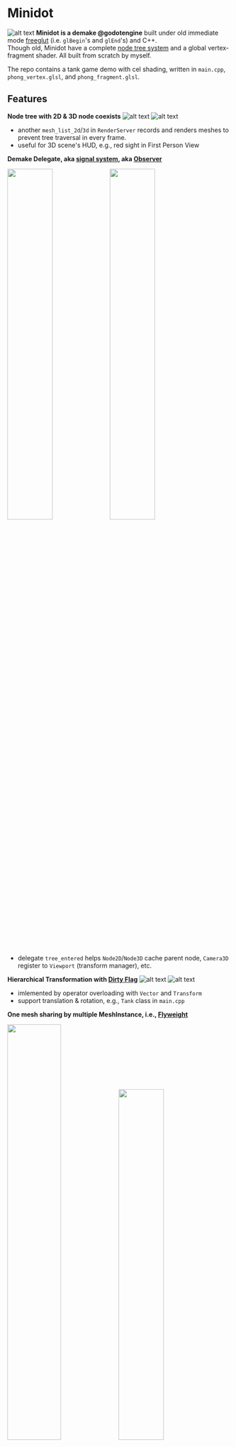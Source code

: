 # Minidot
![alt text](readme_images/first_look.png)
**Minidot is a demake @godotengine** built under old immediate mode [freeglut](https://freeglut.sourceforge.net/) (i.e. `glBegin`'s and `glEnd`'s) and C++.  
Though old, Minidot have a complete [node tree system](https://docs.godotengine.org/en/stable/getting_started/introduction/key_concepts_overview.html#nodes) and a global vertex-fragment shader. All built from scratch by myself.

The repo contains a tank game demo with cel shading, written in `main.cpp`, `phong_vertex.glsl`, and `phong_fragment.glsl`.

## Features
**Node tree with 2D & 3D node coexists**
![alt text](readme_images/node_tree_usage.png)
![alt text](readme_images/first_person_sight.png)
- another `mesh_list_2d`/`3d` in `RenderServer` records and renders meshes to prevent tree traversal in every frame.   
- useful for 3D scene's HUD, e.g., red sight in First Person View

**Demake Delegate, aka [signal system](https://docs.godotengine.org/en/stable/classes/class_signal.html), aka [Observer](https://gameprogrammingpatterns.com/observer.html)**
<p float="left">
  <img src="readme_images/delegate_declare.png" width="45%" />
  <img src="readme_images/delegate_notify.png" width="45%" /> 
</p>

- delegate `tree_entered` helps `Node2D`/`Node3D` cache parent node, `Camera3D` register to `Viewport` (transform manager), etc.

**Hierarchical Transformation with [Dirty Flag](https://gameprogrammingpatterns.com/dirty-flag.html)**
![alt text](readme_images/hierarchical_transform_dirty_flag.png)
![alt text](readme_images/hierarchical_transform.gif)
- imlemented by operator overloading with `Vector` and `Transform`
- support translation & rotation, e.g., `Tank` class in `main.cpp`

**One mesh sharing by multiple MeshInstance, i.e., [Flyweight](https://gameprogrammingpatterns.com/flyweight.html)** 
 <p float="left">
  <img src="readme_images/flyweight_init.png" width="49%" />
  <img src="readme_images/flyweight_declare.png" width="45%" /> 
</p>

![alt text](readme_images/flyweight_usage.png)

- Templated Polymorphism Reference Counting, successfully implemented, in `templates/ref.h` 

**Multi-light source Cel Shaing by Phong Shaing with Rim.**
![alt text](readme_images/multi_light_source.png)
![alt text](readme_images/cel_shading.gif)
- beside built in `BoxMesh`, `ArrayMesh` allows external 3D models be rendered within the framework, e.g., `main.c` imports `rubber_duck.smf`. 


I keep Minidot source files as simple and reabilable as I can, so Minidot could be developed under [YAGNI](https://en.wikipedia.org/wiki/You_aren%27t_gonna_need_it). Hope it help if you're interested in any of these features!  

## Download & Execute 
Using [freeglut](https://freeglut.sourceforge.net/), downloaded from https://packages.msys2.org/packages/mingw-w64-ucrt-x86_64-freeglut

Linking + execution requires:

C:\Windows\System32\opengl32.dll

C:\msys64\ucrt64\lib\libfreeglut.dll.a (which directs to C:\msys64\ucrt64\bin\libfreeglut.dll)

Alternatively, you can use the existing GLUT_env folder

- 使用 [freeglut](https://freeglut.sourceforge.net/), 用 https://packages.msys2.org/packages/mingw-w64-ucrt-x86_64-freeglut 載
    - link + 執行需要: C:\Windows\System32\opengl32.dll 和 C:\msys64\ucrt64\lib\libfreeglut.dll.a 引導至 C:\msys64\ucrt64\bin\libfreeglut.dll
    - 或是用目前的 `GLUT_env` folder 也行

### 如何在沒有 `GLUT_env` folder 下編譯 
0. 總之先下 make，沒編譯出 `.exe` 再來看~
    - MinGW 使用者，或許能試試下 `mingw32-make`
1. 開 makefile，確認 "GLUT parameters" 區域
    - USING_GLUT: GLUT 的 `.lib` 或 `lib .dll.a` 的名字
    - GLUT_INCLUDE_ARGU: 放 `glut.h` 的資料夾路徑
    - GLUT_LIB_ARGU: 放 `.lib` 或 `lib .dll.a` 的資料夾路徑
2. 確認 `glut.h` 有沒有放在 `GL` 資料夾下面
    - 有: 請 `#include <GL/glut.h>`
    - 沒: 請 `#include <glut.h>`
3. 確認 GLUT 的 .dll 檔在 PATH ，或在 `.exe` 同一個資料夾下，能被 `.exe` 存取到
4. 確認 GLUT 的 .dll 檔是 64 bits 的，32 bits 版無法 link
5. 還不行？ 我也不知道，請聯繫我！


## Controls 
`w`, `a`, `s`, `d`: move your red tank related to world position    
`left`, `right`: rotate the cannon base of your tank    
`up`, `down`: adjust fire angle of your cannon  
`space`: fire your cannon     

`q`, `e`: move world camera forward/backward  
`z`, `c`: move world camera leftward/rightward  
`r`, `v`: move world camera upward/downward  

`f`: toggle the camera between first person view and third person view.  
`x`: toggle center light color between pink and white.  
## P.S.
Making a big and serious C++ project *is* hard!   
So many details need to be handled. So many design decisions need to be made.
So many time need to be spent. 


Thanks for @godotengine creaters and communities sharing your blood and tears, *for free*.   
Predecessors, you have my greatest respect.



<!-- # 參考資料
- 依我的理解簡化(刻/抄)了 Godot node 系統: https://github.com/godotengine/godot/tree/master
    - nodes 做主要 object, memory management
        - 簡化: Godot Node2D 會經過 CanvaItem Node, 多了 layer 控制功能，我們改採用 Node3D 設計概念: https://github.com/godotengine/godot/blob/master/scene/3d/node_3d.h  
        - 簡化: Godot 以 RenderServer 內容物(World3D) draw, 以達到 implement independent, 我們直接畫出 child nodes 就好
            - 想法、未實作: multi-viewport, 可實作 SubViewport Node, 紀錄主 Viewport, draw 時以主 Viewport child nodes transform 乘上 SubViewport 自己 view transform, 再 render 一次即可
                - 記得 render 要使用原本的 dfs_stack, 主 Viewport 才不會重複 render 到 SubViewport child
        - 簡化: Godot 用神奇 ClassDB 實現 signal(command pattern) in Object Class for C++, C#, GDscript 互通，我們用 delegate.h 實作即可(放在 ./templates 裡)
        - 簡化: Godot 原本會用 Control Node 處理全部 UI ，我改用 Node2D-derived Node 就好~

    - resources 存 data (可以 multiple node 共用 1 resource)
        - 簡化: Godot 的 Line 以 Line2D Node implement, 把底層 Mesh 隱藏起來, 使用上比較方便 + width 能 scaling, 我們改直接用 LineMesh (width 不能 scaling...) 
        - 簡化: Godot 的 ArrayMesh 能用 Vertices Array 外東西去畫, 我們只用 Vertices Array  
        - 簡化: Godot Texture 不只 ImageTexture 還有 MeshTexture, NoiseTexture...，我們只能放 Image, 所以沒有 derived classes
            - 簡化: Godot Image loading 有專門 singleton, 能在不同地方使用 Image，不需要，不實做 Image singleton 了

    - servers 使用 nodes 與 resources，更新 node tree 或 Output  
        - 簡化: Godot 的 resources 真的只存 data, function implement 都在 servers, 這樣能同時支援 OpenGL, Vulkan 等，我們改在 resources 直接 implement，server 不用寫每個 resource 對應接口~
        - 改: Godot 處理 input 功能包在 DisplayServer 裡了，我不太喜歡，自創 InputServer

    - templates 放常用的 data type
    - config 放設定檔
    - thirdparty 放不是我寫的 code: 如 file praser
        - 老師提供的 bmp_io 是用 library(Visual Studio 的)匯入 + 小修正，好像也沒 100% detailed, 所以選擇用完整 image file parse library: stb (一樣回傳 RGB pixel array)
        
- 畫 .bmp: ChatGPT + stackoverflow 互相修正結果
    - https://stackoverflow.com/questions/24262264/drawing-a-2d-texture-in-opengl
    - https://stackoverflow.com/questions/12518111/how-to-load-a-bmp-on-glut-to-use-it-as-a-texture

- 開啟 OpenGL 預設 Anti-Aliasing: https://learnopengl.com/Advanced-OpenGL/Anti-Aliasing
    - 我只下 glutInitDisplayMode 的 GLUT_MULTISAMPLE 就有用了，反正預設的東西，有就好~
- .ttf 運作原理: https://www.youtube.com/watch?v=caLqFG6w4Mk&ab_channel=Myvar
- if v.s. empty function call: https://stackoverflow.com/questions/10797398/which-is-faster-empty-function-call-or-if-statements
    - function call 比較傷，目前 RenderServer 還是用 if 去看是否 Node 需要 draw -->

<!-- # RD (Reserch & Development) 時的自言自語
- [X] fix dirty transform 
    - Godot 用 RECURSIVE 更新 global transform: https://github.com/godotengine/godot/blob/master/scene/3d/node_3d.cpp (line 481, 115)
        - 推測不是 performance critical + 讓程式簡潔，所以醬
        - 我拒絕! 我愛 iterative!
- [ ] Viewport 2D > 3D (to camera coordinate > project transform)
    [] project transform(相對 camera position + perspective projection) 存在 Viewport, 用在 RenderServer
    - 手刻參考: https://learnopengl.com/Guest-Articles/2021/Scene/Frustum-Culling + 姚智原教授的 OpenGL 課本(2019 買的 2018 出版書)
        - 沒有實踐 Frustum-Culling (Godot 有 AABB 系統，我沒有又懶了刻...)
    - Godot 如何在 Scene Tree 中找到各種 resources (mesh, texture) 再一一畫出來？
        - 絕對不是整顆 Tree Traversal + 肥肥的 switch-case
        - doucment 的詳細解釋圖： https://docs.godotengine.org/en/stable/contributing/development/core_and_modules/internal_rendering_architecture.html#core-rendering-classes-architecture
            - 我的理解：真正的 resource 存在 RenderServer 中， 畫的時候做 linked-list Traversal https://github.com/godotengine/godot/blob/master/servers/rendering/renderer_rd/renderer_canvas_render_rd.cpp (line 758, 907)
                - 2D, renderer_canvas_cull.cpp: _render_canvas_item_tree
                    - 其中 _cull_canvas_item 算出畫面內的物件，只畫那些
                    - cull 前仍紀錄著 parent/child 關係 (相當於 maintain 了另一個 tree, 仍包含 Node2D 等沒用物件，但比整個 tree 好很多)
                    - cull 完會變成 linked-list, 在 renderer_canvas_render_rd.cpp: canvas_render_items 中做 linked-list Traversal
                - 3D, renderer_scene_cull.cpp:
                    - 我試著看了，找不到重點(Traversal 在哪? 哪個 list, 哪個 sorting 是重點?)...
                    - GPT 整理版，聽起來很合理: 
                        - 一樣會有 list 記錄所有 mesh
                        - 會依據 depth, 與 camera 相對位置 sorting (幾乎每個 frame 都 sort), 再畫(可能 batch, batch 畫)
        - 問學長們，OpenGL 與 Vulkan 的 data structure:
            - Vertices Array(只記頂點的 1D array) + index array(哪個區域是一組的) 

    - 光查懂這些就沒時間了，哈哈...
        - 放棄手刻，用 high level OpenGL function 設 camera + 管他的肥肥 switch case 下去, 直接搞定吧 
        - 簡化。改
            - 一樣的 Node 系統，但
            - 2D: render_server 多紀錄"DrawingTexture(texture + global transform) 的 linked-list" (Godot 可能能用 2D 顯示的很多 + 想分離 Server/Node 系統，選擇 maintain 一個 tree, 我們都不需要~)
            - 3D: render_server 多紀錄"DrawingMesh(Mesh + global transform) 的 linked-list"
        - 因為很常 Add, Remove, 不用 Array
            - 3D Sorting 交給 OpenGL 做 (要做就得做 projection transform + depth test sorting + frustum culling 才完整，有點太多...)
            - 2D Sorting 在 addition(反向 traverse 找上一項, 大部分 Node2D 都有 texture 所以很快) / removal(Node2D 也紀錄 list 刪除)
        - Resource 以 RefCount 存 
            - node 與 linked list 只存 Ref
            - 當 RefCount 的 Ref 數量歸 0, 自動 free 自己
        - Node 要紀錄 Drawingtexture/Mesh, 在改動時通知 render_server 改動
            - **與 dirty 系統不相容? (render_server 畫，不會通知 Node)**
            - Godot 2D 似乎很暴力：
                - 每次畫，就 clear 自己 https://github.com/godotengine/godot/blob/master/scene/main/canvas_item.cpp (CanvasItem::_redraw_callback)
                - 然後每次 draw 再創一個回來 https://github.com/godotengine/godot/blob/master/scene/resources/texture.cpp (Texture2D::draw)
                - 怪怪的，CanvasItem 是 Node, Texture2D 是 Resource, 不能混為一談 
                - 有點太多了，我查不下去了...
            - 最後小結: 
                - 根據 https://github.com/godotengine/godot/blob/master/servers/rendering/renderer_rd/renderer_canvas_render_rd.cpp (RendererCanvasRenderRD::canvas_render_items), Server 內 canvas_item 也要算 transform
                - 再加上 https://github.com/godotengine/godot/blob/master/scene/main/canvas_item.cpp (CanvasItem::get_global_transform) 沒有通知 RenderServer 
                - 很可能他們 maintain 了兩份 local > gloabl 的 transform，讓 Server/Node 端真、獨立運作
                    - 想 Server 通知 Node + 不 coupling Node 系統，可以發 signal，但每個 draw 都發(signal 無法 inline)，有點太多 function call...
                - P.S. 3D 似乎也是:
                    - https://github.com/godotengine/godot/blob/master/scene/3d/mesh_instance_3d.cpp (MeshInstance3D::_mesh_changed), 把 Mesh 加入 `Instance`(有 transform3D) in RenderServer 
                    - `RS` Macro == RenderServer, 我因為這樣看不懂很久，超煩！  
            - 看來:
                - 對壓，都要存 reference 了，不如存 Node 的 reference 就好!
                    - 不行， mesh_instance_2d(Node2D) 放的是 mesh(3D)
                    - 那就是 mesh_instance_2d 的錯了！
                - Godot Server/Node 是分開的，在 2D Node 創 3D 容易
                    - 但我們不是！
                    - 決定特殊 Node 用特殊對應方式： mesh_instance_2d 其實是 Node3D, 就完全沒問題啦！
                    - progrogate change 的部分?
                        - 2D > 3D 做不到！
                    - Godot 的 mesh_instance_2d 怎麼處理？
                        - https://github.com/godotengine/godot/blob/master/scene/2d/mesh_instance_2d.cpp (MeshInstance2D::_notification) 接收 redraw 後要做的事
                        - 這裡 call 了 CanvasItem::draw_mesh
                        - 原來他們是先分 2D/3D 再分 Mesh/Texture, 我妄想 Mesh/Texture 就能函蓋 2D/3D 有點太難了
                    - 等等他們確實在 2D 使用 notify 機制了
                        - 類似 `void Update`, 在 draw 前會先去 call notify, 能寫遊戲機制之類的
            - 結:
                - 最佳: Mesh/Texture + Trnasform 
                    - 因 dirty 做不到
                - 次佳: Mesh/Texture + Node2D/Node3D + get_global_transform
                    - 因 mesh_instance_2d 做不到 
                - 次次佳: draw notify (紀錄 Node2D/Node3D) + Node2D/Node3D draw call > Mesh/Texture 的 draw   
                    - 但為了 10% 的 mesh_instance_2d/Texture in 3D, 放棄 90% performance ，感覺有點遭
                - 次佳、改： ... + mesh_instance_2d DIRTY HACKS
                    - 問題：怎麼 hack?
                    - main problem:
                        1. draw 需要 Node3D 的 get_global_transform
                        2. progrogate transform 需要 Node2D 的 get_global_transform, 基本上不相通
                    - 唯一解法: (共用變數? 需要將原本 transform pointer/Ref, 每次 access 都多一層 indirection/memory access, 我覺得不好) 
                        - draw 或 local transform 後提供 notify 機制
                        - draw 後: 不如用次次佳解； 所以 **update 完 local transform 後 notify, 同步 mesh_instance_2d 中的 Node3D transform**是最佳解
                        - 因為 local transform 最少 + 計算最少，我很滿意這個結果
                            - 小缺點: 這是 Godot 分開 Node/Server 的 fu, draw in Node3D 不會更新 Transform2D, 但 mesh_instance_2d 很稀有，為了 90% reabiblity + performance，沒差 
                        - 目前: 只有 2D 會 notify 而已，需要再加
            - 除了 culling 部分懶了實踐，其他都有了！
                - ***沒時間實作 "以 tree order" 加入...***, 只是直接加而已
                - 也沒有 sprite2D 了!! 先求有再求好!
- [X] RefCounted
    - RefCounted 一定要 Ref (Ref has a `Type`) 才行，不可能有 class 能同時 "只有 counter + pointer" / "有整個 class data member"，畢竟**變數一下去整個 data member 一定要 malloc 好**，`Type` is a/has a RefCount 不可行。
    - Godot 中 RefCounted 這個 base 感覺很沒用，所以我只實作 Ref
- [X] Node3D
- [X] moving & rotate
- [X] MeshInstance3D
    - [X] server: 3D > glLookAt+Orth2D > 2D 
        - 2D 守 tree order 3D 不用，必須分開
        - 都分開了，那能特殊處理 2D 的 Mesh? Ans: 可以!
            - 哈! 當時從沒想到分開，是最簡單&最實際的，大人果然比較厲害!
    - [X] add mesh in 3D (remove mesh 2D/3D in one function)
    - [X] render 
    - [X] moving & rotate
    - [X] get mesh (modifiable, for Ref)
        - 原本就是 public 了!
        - 除了 main 其他 scope 都能使 Ref 正確被 free, 所以決定維持 "先創 ArrayMesh > 給 Ref<Mesh> > 給 MeshInstance" 模式
            - main 可以手動多加 scope 解決此問題
- [X] camera3D
    - [X] server: camera setting > 3D > glLookAt+Orth2D > 2D 
    - no 2D, yet!
    - **heavily OpenGL**
- [X] BoxMesh
- [X] PointLight
    - **重要假設**: 所有 Node 進入 tree 都是只進不出 (除非被 free)
        - if 沒有此，需要 `on_tree_exit`, 在 camera, light, node3d/node2d 的 cache 都要加對應處理  
    - **heavily OpenGL**
---- (fast hw2) ----
- [ ] Input Callback -->